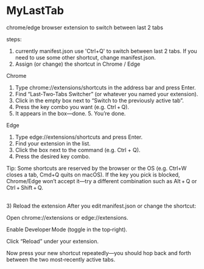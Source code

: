 # MyLastTab
chrome/edge browser extension to switch between last 2 tabs

steps:
1) currently manifest.json use 'Ctrl+Q' to switch between last 2 tabs. If you need to use some other shortcut, change manifest.json.
2) Assign (or change) the shortcut in Chrome / Edge

Chrome	
1. Type chrome://extensions/shortcuts in the address bar and press Enter.	
2. Find “Last‑Two‑Tabs Switcher” (or whatever you named your extension).	
3. Click in the empty box next to “Switch to the previously active tab”.
4. Press the key combo you want (e.g. Ctrl + Q).
5. It appears in the box—done.	5. You’re done.

Edge
1. Type edge://extensions/shortcuts and press Enter.
2. Find your extension in the list.
3. Click the box next to the command (e.g. Ctrl + Q).
4. Press the desired key combo.

Tip:
Some shortcuts are reserved by the browser or the OS (e.g. Ctrl+W closes a tab, Cmd+Q quits on macOS). If the key you pick is blocked, Chrome/Edge won’t accept it—try a different combination such as Alt + Q or Ctrl + Shift + Q.

<br/>
3) Reload the extension
After you edit manifest.json or change the shortcut:

Open chrome://extensions or edge://extensions.

Enable Developer Mode (toggle in the top‑right).

Click “Reload” under your extension.

Now press your new shortcut repeatedly—you should hop back and forth between the two most‑recently active tabs.
